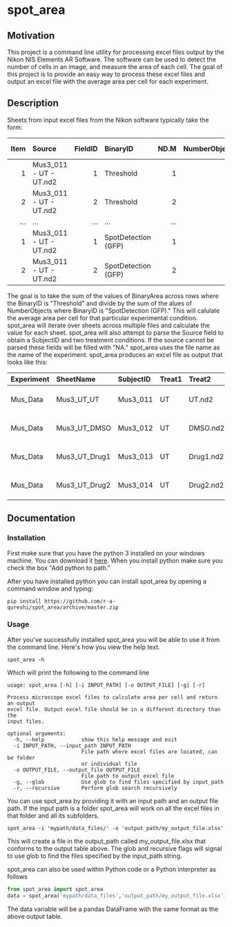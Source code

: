 # spot_area

## Motivation
This project is a command line utility for processing excel files output by the Nikon NIS Elements AR Software. 
The software can be used to detect the number of cells in an image, and measure the area of each cell.
The goal of this project is to provide an easy way to process these excel files and output an excel file with the
average area per cell for each experiment.

## Description
Sheets from input excel files from the Nikon software typically take the form:

| Item   | Source                 | FieldID   | BinaryID            | ND.M   | NumberObjects   | BinaryArea [µm²]   |
|-------:|:-----------------------|----------:|:--------------------|-------:|----------------:|-------------------:|
| 1      | Mus3_011 - UT - UT.nd2 | 1         | Threshold           | 1      | 0               | 0                  |
| 2      | Mus3_011 - UT - UT.nd2 | 2         | Threshold           | 2      | 0               | 0                  |
| …      | …                      | …         | …                   | …      | …               | …                  |
| 1      | Mus3_011 - UT - UT.nd2 | 1         | SpotDetection (GFP) | 1      | 75              | 5931.56            |
| 2      | Mus3_011 - UT - UT.nd2 | 2         | SpotDetection (GFP) | 2      | 71              | 5626.23            |


The goal is to take the sum of the values of BinaryArea across rows where the BinaryID is "Threshold" and divide
by the sum of the alues of NumberObjects where BinaryID is "SpotDetection (GFP)." This will calulate the average
area per cell for that particular experimental condition. spot_area will iterate over sheets across multiple files
and calculate the value for each sheet. spot_area will also attempt to parse the Source field to obtain a SubjectID and 
two treatment conditions. If the source cannot be parsed these fields will be filled with "NA." 
spot_area uses the file name as the name of the experiment. spot_area produces an excel file as output that looks like this:

| Experiment   | SheetName     | SubjectID   | Treat1   | Treat2    | Source                    |   TotalArea |   TotalObjects |   AreaPerCell |
|:-------------|:--------------|:------------|:---------|:----------|:--------------------------|------------:|---------------:|--------------:|
| Mus_Data     | Mus3_UT_UT    | Mus3_011    | UT       | UT.nd2    | Mus3_011 - UT - UT.nd2    |     2528    |           2965 |      0.852614 |
| Mus_Data     | Mus3_UT_DMSO  | Mus3_012    | UT       | DMSO.nd2  | Mus3_012 - UT - DMSO.nd2  |     8807.57 |           2875 |      3.0635   |
| Mus_Data     | Mus3_UT_Drug1 | Mus3_013    | UT       | Drug1.nd2 | Mus3_013 - UT - Drug1.nd2 |     1469.79 |           2324 |      0.63244  |
| Mus_Data     | Mus3_UT_Drug2 | Mus3_014    | UT       | Drug2.nd2 | Mus3_014 - UT - Drug2.nd2 |     1137.08 |           3057 |      0.371959 |

## Documentation
### Installation
First make sure that you have the python 3 installed on your windows machine. You can download it 
[here](https://www.python.org/downloads/windows/). When you install python make sure you check the box "Add python to path."

After you have installed python you can install spot_area by opening a command window and typing:
```
pip install https://github.com/r-a-qureshi/spot_area/archive/master.zip
```

### Usage
After you've successfully installed spot_area you will be able to use it from the command line.
Here's how you view the help text.
```
spot_area -h
```
Which will print the following to the command line
```
usage: spot_area [-h] [-i INPUT_PATH] [-o OUTPUT_FILE] [-g] [-r]

Process microscope excel files to calculate area per cell and return an output
excel file. Output excel file should be in a different directory than the
input files.

optional arguments:
  -h, --help            show this help message and exit
  -i INPUT_PATH, --input_path INPUT_PATH
                        File path where excel files are located, can be folder
                        or individual file
  -o OUTPUT_FILE, --output_file OUTPUT_FILE
                        File path to output excel file
  -g, --glob            Use glob to find files specified by input_path
  -r, --recursive       Perform glob search recursively
  ```

  You can use spot_area by providing it with an input path and an output file path. If the input path is a
  folder spot_area will work on all the excel files in that folder and all its subfolders.
  ```
  spot_area -i 'mypath/data_files/' -o 'output_path/my_output_file.xlsx'
  ```
  This will create a file in the output_path called my_output_file.xlsx that conforms to the output table above.
  The glob and recursive flags will signal to use glob to find the files specified by the input_path string.

  spot_area can also be used within Python code or a Python interpreter as follows
  ```python
  from spot_area import spot_area
  data = spot_area('mypath/data_files','output_path/my_output_file.xlsx')
  ```
  The data variable will be a pandas DataFrame with the same format as the above output table.